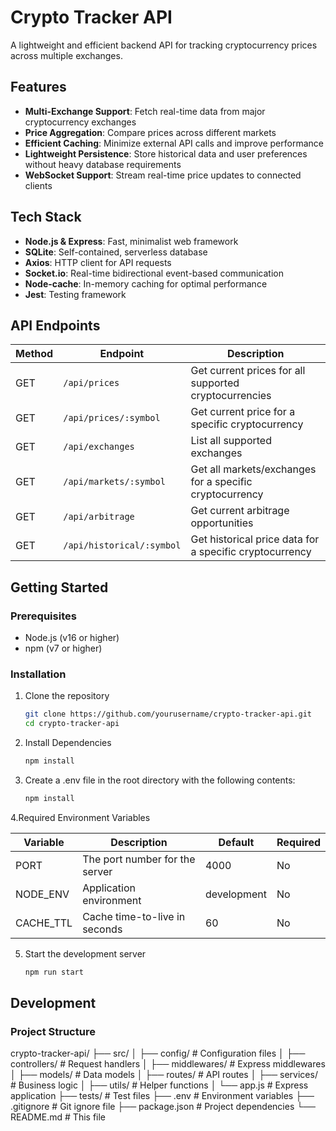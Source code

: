 # Crypto Tracker API

A lightweight and efficient backend API for tracking cryptocurrency prices across multiple exchanges.

## Features

- **Multi-Exchange Support**: Fetch real-time data from major cryptocurrency exchanges
- **Price Aggregation**: Compare prices across different markets
- **Efficient Caching**: Minimize external API calls and improve performance
- **Lightweight Persistence**: Store historical data and user preferences without heavy database requirements
- **WebSocket Support**: Stream real-time price updates to connected clients

## Tech Stack

- **Node.js & Express**: Fast, minimalist web framework
- **SQLite**: Self-contained, serverless database
- **Axios**: HTTP client for API requests
- **Socket.io**: Real-time bidirectional event-based communication
- **Node-cache**: In-memory caching for optimal performance
- **Jest**: Testing framework

## API Endpoints

| Method | Endpoint | Description |
|--------|----------|-------------|
| GET | `/api/prices` | Get current prices for all supported cryptocurrencies |
| GET | `/api/prices/:symbol` | Get current price for a specific cryptocurrency |
| GET | `/api/exchanges` | List all supported exchanges |
| GET | `/api/markets/:symbol` | Get all markets/exchanges for a specific cryptocurrency |
| GET | `/api/arbitrage` | Get current arbitrage opportunities |
| GET | `/api/historical/:symbol` | Get historical price data for a specific cryptocurrency |

## Getting Started

### Prerequisites

- Node.js (v16 or higher)
- npm (v7 or higher)

### Installation

1. Clone the repository
   ```bash
   git clone https://github.com/yourusername/crypto-tracker-api.git
   cd crypto-tracker-api
2. Install Dependencies
   ```bash
   npm install
3. Create a .env file in the root directory with the following contents:
   ```bash
   npm install
4.Required Environment Variables

   | Variable | Description | Default | Required |
   |----------|-------------|---------|----------|
   | PORT | The port number for the server | 4000 | No |
   | NODE_ENV | Application environment | development | No |
   | CACHE_TTL | Cache time-to-live in seconds | 60 | No |

5. Start the development server
   ```bash
   npm run start
## Development
### Project Structure
crypto-tracker-api/
├── src/
│   ├── config/          # Configuration files
│   ├── controllers/     # Request handlers
│   ├── middlewares/     # Express middlewares
│   ├── models/          # Data models
│   ├── routes/          # API routes
│   ├── services/        # Business logic
│   ├── utils/           # Helper functions
│   └── app.js           # Express application
├── tests/               # Test files
├── .env                 # Environment variables
├── .gitignore           # Git ignore file
├── package.json         # Project dependencies
└── README.md            # This file
    
      
   
